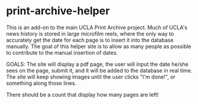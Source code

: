 # print-archive-helper
This is an add-on to the main UCLA Print Archive project. Much of UCLA's news history is stored in large microfilm reels,
where the only way to accurately get the date for each page is to insert it into the database manually. The goal of this
helper site is to allow as many people as possible to contribute to the manual insertion of dates. 

GOALS:
The site will display a pdf page, the user will input the date he/she sees on the page, submit it, and it will be added to the database in real time. The site will keep showing images until the user clicks "I'm done!", or something along those lines. 

There should be a count that display how many pages are left! 
